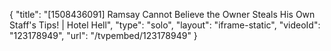 {
    "title": "[1508436091] Ramsay Cannot Believe the Owner Steals His Own Staff's Tips! | Hotel Hell",
    "type": "solo",
    "layout": "iframe-static",
    "videoId": "123178949",
    "url": "\/tvpembed\/123178949"
}